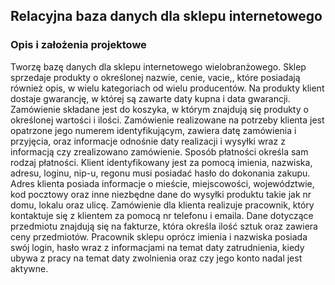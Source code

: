## Relacyjna baza danych dla sklepu internetowego

### Opis i założenia projektowe

Tworzę bazę danych dla sklepu internetowego wielobranżowego. 
Sklep sprzedaje produkty o określonej nazwie, cenie, vacie,, które posiadają również opis, w wielu kategoriach od wielu producentów. Na produkty klient dostaje gwarancję, w której są zawarte daty kupna i data gwarancji. Zamówienie składane jest do koszyka, w którym znajdują się produkty o określonej wartości i ilości.  Zamówienie realizowane na potrzeby klienta jest opatrzone jego numerem identyfikującym, zawiera datę zamówienia i przyjęcia, oraz informacje odnośnie daty realizacji i wysyłki wraz z informacją czy zrealizowano zamówienie. Sposób płatności określa sam rodzaj płatności. Klient identyfikowany jest za pomocą imienia, nazwiska, adresu, loginu, nip-u, regonu musi posiadać hasło do dokonania zakupu. Adres klienta posiada informacje o mieście, miejscowości, województwie, kod pocztowy oraz inne niezbędne dane do wysyłki produktu takie jak nr domu, lokalu oraz ulicę. Zamówienie dla klienta realizuje pracownik, który kontaktuje się z klientem za pomocą nr telefonu i emaila. Dane dotyczące przedmiotu znajdują się na fakturze, która określa ilość sztuk oraz zawiera ceny przedmiotów. Pracownik sklepu oprócz imienia i nazwiska posiada swój login, hasło wraz z informacjami na temat daty zatrudnienia, kiedy ubywa z pracy na temat daty zwolnienia oraz czy jego konto nadal jest aktywne. 
